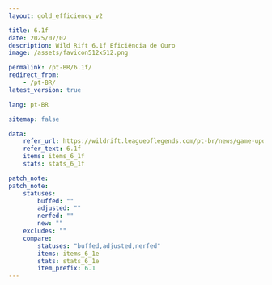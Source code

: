 ```yaml
---
layout: gold_efficiency_v2

title: 6.1f
date: 2025/07/02
description: Wild Rift 6.1f Eficiência de Ouro
image: /assets/favicon512x512.png

permalink: /pt-BR/6.1f/
redirect_from: 
    - /pt-BR/
latest_version: true

lang: pt-BR

sitemap: false

data:
    refer_url: https://wildrift.leagueoflegends.com/pt-br/news/game-updates/wild-rift-patch-notes-6-1f/
    refer_text: 6.1f
    items: items_6_1f
    stats: stats_6_1f

patch_note:
patch_note:
    statuses:
        buffed: ""
        adjusted: ""
        nerfed: ""
        new: ""
    excludes: ""
    compare:
        statuses: "buffed,adjusted,nerfed"
        items: items_6_1e
        stats: stats_6_1e
        item_prefix: 6.1
---
```

